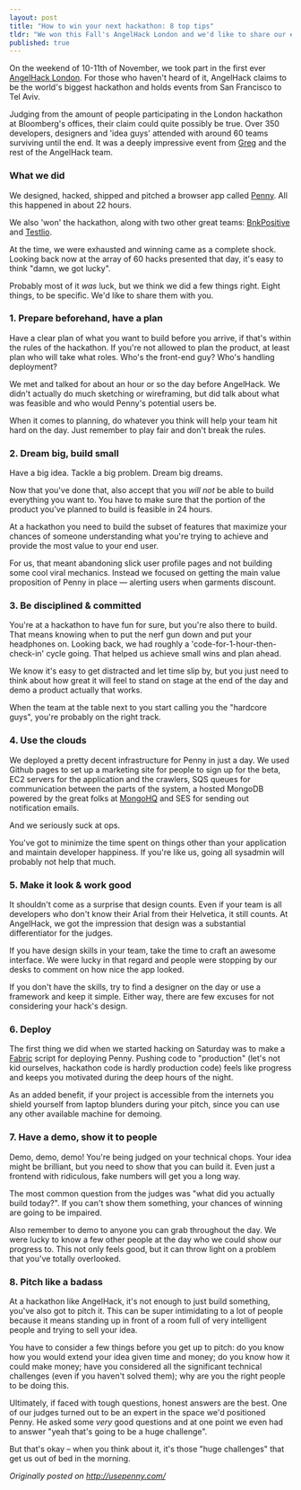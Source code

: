```yaml
---
layout: post
title: "How to win your next hackathon: 8 top tips"
tldr: "We won this Fall's AngelHack London and we'd like to share our experience with you."
published: true
---
```


On the weekend of 10-11th of November, we took part in the first ever <a href="http://angelhack.com" target="_blank">AngelHack London</a>. For those who haven't heard of it, AngelHack claims to be the world's biggest hackathon and holds events from San Francisco to Tel Aviv.

Judging from the amount of people participating in the London hackathon at Bloomberg's offices, their claim could quite possibly be true. Over 350 developers, designers and 'idea guys' attended with around 60 teams surviving until the end. It was a deeply impressive event from <a href="http://twitter.com/GGopman" target="_blank">Greg</a> and the rest of the AngelHack team.

### What we did
We designed, hacked, shipped and pitched a browser app called <a href="http://usepenny.com">Penny</a>. All this happened in about 22 hours.

We also 'won' the hackathon, along with two other great teams: <a href="http://www.bnkpositive.com/" target="_blank">BnkPositive</a> and <a href="http://testlio.com/" target="_blank">Testlio</a>.

At the time, we were exhausted and winning came as a complete shock. Looking back now at the array of 60 hacks presented that day, it's easy to think "damn, we got lucky".

Probably most of it *was* luck, but we think we did a few things right. Eight things, to be specific. We'd like to share them with you.

### 1. Prepare beforehand, have a plan

Have a clear plan of what you want to build before you arrive, if that's within the rules of the hackathon. If you're not allowed to plan the product, at least plan who will take what roles. Who's the front-end guy? Who's handling deployment?

We met and talked for about an hour or so the day before AngelHack. We didn't actually do much sketching or wireframing, but did talk about what was feasible and who would Penny's potential users be.

When it comes to planning, do whatever you think will help your team hit hard on the day. Just remember to play fair and don't break the rules.

### 2. Dream big, build small
Have a big idea. Tackle a big problem. Dream big dreams.

Now that you've done that, also accept that you *will not* be able to build everything you want to. You have to make sure that the portion of the product you've planned to build is feasible in 24 hours.

At a hackathon you need to build the subset of features that maximize your chances of someone understanding what you're trying to achieve and provide the most value to your end user.

For us, that meant abandoning slick user profile pages and not building some cool viral mechanics. Instead we focused on getting the main value proposition of Penny in place — alerting users when garments discount.

### 3. Be disciplined & committed

You're at a hackathon to have fun for sure, but you're also there to build. That means knowing when to put the nerf gun down and put your headphones on. Looking back, we had roughly a 'code-for-1-hour-then-check-in' cycle going. That helped us achieve small wins and plan ahead.

We know it's easy to get distracted and let time slip by, but you just need to think about how great it will feel to stand on stage at the end of the day and demo a product actually that works.

When the team at the table next to you start calling you the "hardcore guys", you're probably on the right track.

### 4. Use the clouds

We deployed a pretty decent infrastructure for Penny in just a day. We used Github pages to set up a marketing site for people to sign up for the beta, EC2 servers for the application and the crawlers, SQS queues for communication between the parts of the system, a hosted MongoDB powered by the great folks at <a href="http://mongohq.com" target="_blank">MongoHQ</a> and SES for sending out notification emails.

And we seriously suck at ops.

You've got to minimize the time spent on things other than your application and maintain developer happiness. If you're like us, going all sysadmin will probably not help that much.

### 5. Make it look & work good

It shouldn't come as a surprise that design counts. Even if your team is all developers who don't know their Arial from their Helvetica, it still counts. At AngelHack, we got the impression that design was a substantial differentiator for the judges.

If you have design skills in your team, take the time to craft an awesome interface. We were lucky in that regard and people were stopping by our desks to comment on how nice the app looked.

If you don't have the skills, try to find a designer on the day or use a framework and keep it simple. Either way, there are few excuses for not considering your hack's design.

### 6. Deploy

The first thing we did when we started hacking on Saturday was to make a <a href="http://fabfile.org" target="_blank">Fabric</a> script for deploying Penny. Pushing code to "production" (let's not kid ourselves, hackathon code is hardly production code) feels like progress and keeps you motivated during the deep hours of the night.

As an added benefit, if your project is accessible from the internets you shield yourself from laptop blunders during your pitch, since you can use any other available machine for demoing.

### 7. Have a demo, show it to people

Demo, demo, demo! You're being judged on your technical chops. Your idea might be brilliant, but you need to show that you can build it. Even just a frontend with ridiculous, fake numbers will get you a long way.

The most common question from the judges was "what did you actually build today?". If you can't show them something, your chances of winning are going to be impaired.

Also remember to demo to anyone you can grab throughout the day. We were lucky to know a few other people at the day who we could show our progress to. This not only feels good, but it can throw light on a problem that you've totally overlooked.

### 8. Pitch like a badass

At a hackathon like AngelHack, it's not enough to just build something, you've also got to pitch it. This can be super intimidating to a lot of people because it means standing up in front of a room full of very intelligent people and trying to sell your idea.

You have to consider a few things before you get up to pitch: do you know how you would extend your idea given time and money; do you know how it could make money; have you considered all the significant technical challenges (even if you haven't solved them); why are you the right people to be doing this.

Ultimately, if faced with tough questions, honest answers are the best. One of our judges turned out to be an expert in the space we'd positioned Penny. He asked some *very* good questions and at one point we even had to answer "yeah that's going to be a huge challenge".

But that's okay – when you think about it, it's those "huge challenges" that get us out of bed in the morning.

*Originally posted on <a href="http://usepenny.com/blog/how-to-win-your-next-hackathon/" target="_blank">http://usepenny.com/</a>*

